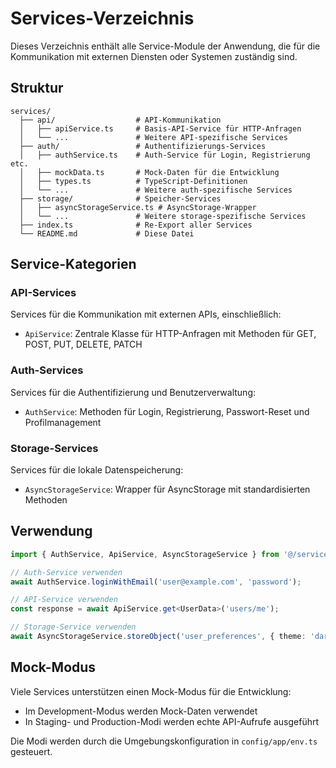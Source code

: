 # Services-Verzeichnis

Dieses Verzeichnis enthält alle Service-Module der Anwendung, die für die Kommunikation mit externen Diensten oder Systemen zuständig sind.

## Struktur

```
services/
  ├── api/                  # API-Kommunikation
  │   ├── apiService.ts     # Basis-API-Service für HTTP-Anfragen
  │   └── ...               # Weitere API-spezifische Services
  ├── auth/                 # Authentifizierungs-Services
  │   ├── authService.ts    # Auth-Service für Login, Registrierung etc.
  │   ├── mockData.ts       # Mock-Daten für die Entwicklung
  │   ├── types.ts          # TypeScript-Definitionen
  │   └── ...               # Weitere auth-spezifische Services
  ├── storage/              # Speicher-Services
  │   ├── asyncStorageService.ts # AsyncStorage-Wrapper
  │   └── ...               # Weitere storage-spezifische Services
  ├── index.ts              # Re-Export aller Services
  └── README.md             # Diese Datei
```

## Service-Kategorien

### API-Services

Services für die Kommunikation mit externen APIs, einschließlich:
- `ApiService`: Zentrale Klasse für HTTP-Anfragen mit Methoden für GET, POST, PUT, DELETE, PATCH

### Auth-Services

Services für die Authentifizierung und Benutzerverwaltung:
- `AuthService`: Methoden für Login, Registrierung, Passwort-Reset und Profilmanagement

### Storage-Services

Services für die lokale Datenspeicherung:
- `AsyncStorageService`: Wrapper für AsyncStorage mit standardisierten Methoden

## Verwendung

```typescript
import { AuthService, ApiService, AsyncStorageService } from '@/services';

// Auth-Service verwenden
await AuthService.loginWithEmail('user@example.com', 'password');

// API-Service verwenden
const response = await ApiService.get<UserData>('users/me');

// Storage-Service verwenden
await AsyncStorageService.storeObject('user_preferences', { theme: 'dark' });
```

## Mock-Modus

Viele Services unterstützen einen Mock-Modus für die Entwicklung:

- Im Development-Modus werden Mock-Daten verwendet
- In Staging- und Production-Modi werden echte API-Aufrufe ausgeführt

Die Modi werden durch die Umgebungskonfiguration in `config/app/env.ts` gesteuert. 